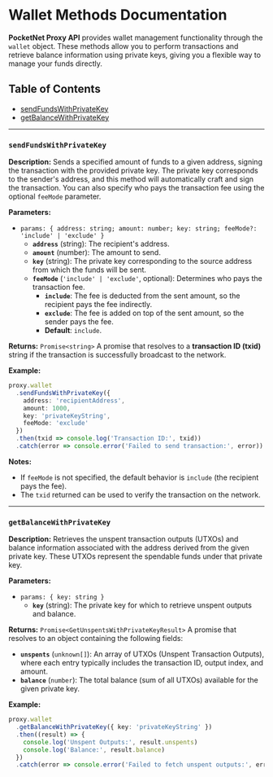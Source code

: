 # Wallet Methods Documentation

**PocketNet Proxy API** provides wallet management functionality through the `wallet` object. These methods allow you to perform transactions and retrieve balance information using private keys, giving you a flexible way to manage your funds directly.

## Table of Contents

- [sendFundsWithPrivateKey](#sendFundsWithPrivateKey)
- [getBalanceWithPrivateKey](#getBalanceWithPrivateKey)

---

### `sendFundsWithPrivateKey`

**Description:**
Sends a specified amount of funds to a given address, signing the transaction with the provided private key. The private key corresponds to the sender's address, and this method will automatically craft and sign the transaction. You can also specify who pays the transaction fee using the optional `feeMode` parameter.

**Parameters:**
- `params: { address: string; amount: number; key: string; feeMode?: 'include' | 'exclude' }`
  - **`address`** (string): The recipient's address.
  - **`amount`** (number): The amount to send.
  - **`key`** (string): The private key corresponding to the source address from which the funds will be sent.
  - **`feeMode`** (`'include' | 'exclude'`, optional): Determines who pays the transaction fee.
    - **`include`**: The fee is deducted from the sent amount, so the recipient pays the fee indirectly.
    - **`exclude`**: The fee is added on top of the sent amount, so the sender pays the fee.
    - **Default**: `include`.

**Returns:** `Promise<string>`
A promise that resolves to a **transaction ID (txid)** string if the transaction is successfully broadcast to the network.

**Example:**
```typescript
proxy.wallet
  .sendFundsWithPrivateKey({
    address: 'recipientAddress',
    amount: 1000,
    key: 'privateKeyString',
    feeMode: 'exclude'
  })
  .then(txid => console.log('Transaction ID:', txid))
  .catch(error => console.error('Failed to send transaction:', error))
```

**Notes:**
- If `feeMode` is not specified, the default behavior is `include` (the recipient pays the fee).
- The `txid` returned can be used to verify the transaction on the network.

---

### `getBalanceWithPrivateKey`

**Description:**
Retrieves the unspent transaction outputs (UTXOs) and balance information associated with the address derived from the given private key. These UTXOs represent the spendable funds under that private key.

**Parameters:**
- `params: { key: string }`
  - **`key`** (string): The private key for which to retrieve unspent outputs and balance.

**Returns:**
`Promise<GetUnspentsWithPrivateKeyResult>`
A promise that resolves to an object containing the following fields:
- **`unspents`** (`unknown[]`): An array of UTXOs (Unspent Transaction Outputs), where each entry typically includes the transaction ID, output index, and amount.
- **`balance`** (`number`): The total balance (sum of all UTXOs) available for the given private key.

**Example:**
```typescript
proxy.wallet
  .getBalanceWithPrivateKey({ key: 'privateKeyString' })
  .then((result) => {
    console.log('Unspent Outputs:', result.unspents)
    console.log('Balance:', result.balance)
  })
  .catch(error => console.error('Failed to fetch unspent outputs:', error))
```
